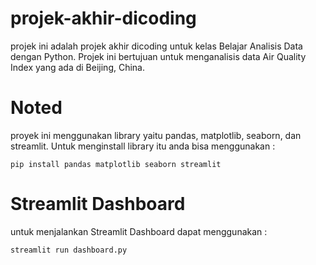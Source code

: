 # projek-akhir-dicoding
projek ini adalah projek akhir dicoding untuk kelas Belajar Analisis Data dengan Python. Projek ini bertujuan untuk menganalisis data Air Quality Index yang ada di Beijing, China.

# Noted
proyek ini menggunakan library yaitu pandas, matplotlib, seaborn, dan streamlit. Untuk menginstall library itu anda bisa menggunakan :
```
pip install pandas matplotlib seaborn streamlit
```

# Streamlit Dashboard
untuk menjalankan Streamlit Dashboard dapat menggunakan :
```
streamlit run dashboard.py
```
